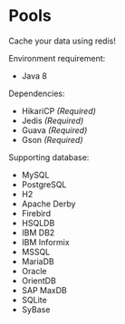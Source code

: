 # Pools
Cache your data using redis!

Environment requirement:
- Java 8

Dependencies:
- HikariCP *(Required)*
- Jedis *(Required)*
- Guava *(Required)*
- Gson *(Required)*

Supporting database:
- MySQL
- PostgreSQL 
- H2
- Apache Derby
- Firebird
- HSQLDB
- IBM DB2
- IBM Informix
- MSSQL
- MariaDB
- Oracle
- OrientDB
- SAP MaxDB
- SQLite
- SyBase